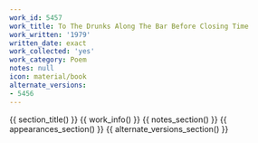 ```yaml
---
work_id: 5457
work_title: To The Drunks Along The Bar Before Closing Time
work_written: '1979'
written_date: exact
work_collected: 'yes'
work_category: Poem
notes: null
icon: material/book
alternate_versions:
- 5456
---
```


{{ section_title() }}
{{ work_info() }}
{{ notes_section() }}
{{ appearances_section() }}
{{ alternate_versions_section() }}